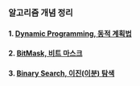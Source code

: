 ### 알고리즘 개념 정리

#### 1. [Dynamic Programming, 동적 계획법](https://velog.io/@kozel/Algorithm-Dynamic-Programming-%EB%8F%99%EC%A0%81-%EA%B3%84%ED%9A%8D%EB%B2%95)

#### 2. [BitMask, 비트 마스크](https://velog.io/@kozel/Algorithm-BitMask-%EB%B9%84%ED%8A%B8-%EB%A7%88%EC%8A%A4%ED%81%AC)

#### 3. [Binary Search, 이진(이분) 탐색](https://velog.io/@kozel/Algorithm-Binary-Search-%EC%9D%B4%EC%A7%84%EC%9D%B4%EB%B6%84-%ED%83%90%EC%83%89)
